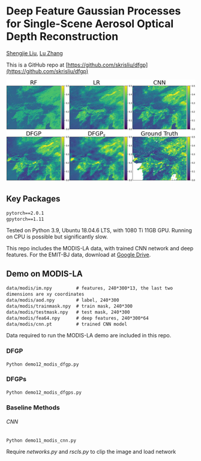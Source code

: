 # Deep Feature Gaussian Processes for Single-Scene Aerosol Optical Depth Reconstruction
[Shengjie Liu](https://skrisliu.com), [Lu Zhang](https://luzhangstat.github.io/)

This is a GitHub repo at [https://github.com/skrisliu/dfgp](https://github.com/skrisliu/dfgp)

![AOD Reconstruction on the MODIS-LA data](dfgp.jpg)

## Key Packages
	pytorch==2.0.1
	gpytorch==1.11

Tested on Python 3.9, Ubuntu 18.04.6 LTS, with 1080 Ti 11GB GPU. Running on CPU is possible but significantly slow. 

This repo includes the MODIS-LA data, with trained CNN network and deep features. For the EMIT-BJ data, download at [Google Drive](https://drive.google.com/file/d/1BTZcS3HGaDS1ROhEObQK30LHvVZ3qesx/view?usp=drive_link). 

## Demo on MODIS-LA
	data/modis/im.npy         # features, 240*300*13, the last two dimensions are xy coordinates
	data/modis/aod.npy        # label, 240*300
	data/modis/trainmask.npy  # train mask, 240*300
	data/modis/testmask.npy   # test mask, 240*300
	data/modis/fea64.npy      # deep features, 240*300*64
	data/modis/cnn.pt         # trained CNN model

Data required to run the MODIS-LA demo are included in this repo.

### DFGP
	Python demo12_modis_dfgp.py


### DFGPs
	Python demo12_modis_dfgps.py

### Baseline Methods
###### CNN 
	Python demo11_modis_cnn.py

Require *networks.py* and *rscls.py* to clip the image and load network



